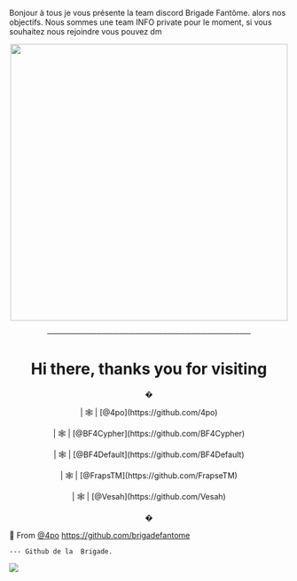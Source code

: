 Bonjour à tous je vous présente la team discord Brigade Fantôme.
alors nos objectifs.
Nous sommes une team INFO private pour le moment, si vous souhaitez nous rejoindre vous pouvez dm

<p align="center"><img src="https://64.media.tumblr.com/2350f50437f89d6a3327b5f44d80d33c/ed4bcc2fbb22d0a3-5b/s540x810/fcf58de2b1cc03bb8f73556382a9f10d7f5b95cb.gif" width="500"> 

<p align="center">
─────────────────────────────────────
<br>
<h1 align="center">Hi there, thanks you for visiting</h1>
<p align="center">
�
<p align="center">
| 🕸 | [@4po](https://github.com/4po)
<p align="center">
| 🕸 | [@BF4Cypher](https://github.com/BF4Cypher)
<p align="center">
| 🕸 | [@BF4Default](https://github.com/BF4Default)
<p align="center">
| 🕸 | [@FrapsTM](https://github.com/FrapseTM)
<p align="center">
| 🕸 | [@Vesah](https://github.com/Vesah)
<p align="center">
�


🔎 From [@4po](https://github.com/4po)
</a>
https://github.com/brigadefantome

    --- Github de la  Brigade.

<a href="https://discord.gg/brigadefantome">
         <img src="https://img.shields.io/website?color=8136CA&down_color=brigadefantome&down_message=brigadefantome&label=DISCORD&logo=prophecy&logoColor=black&style=for-the-badge&up_color=brigade-fantome&up_message=DISCORD.GG%2Fbrigadefantome&url=https%3A%2F%2Fdiscord.gg%brigadefantome">
         </a>

